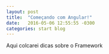 ```yaml
---
layout: post
title:  "Começando com Angular!"
date:   2016-05-06 12:55:55 -0300
categories: start blog
---
```


Aqui colcarei dicas sobre o Framework